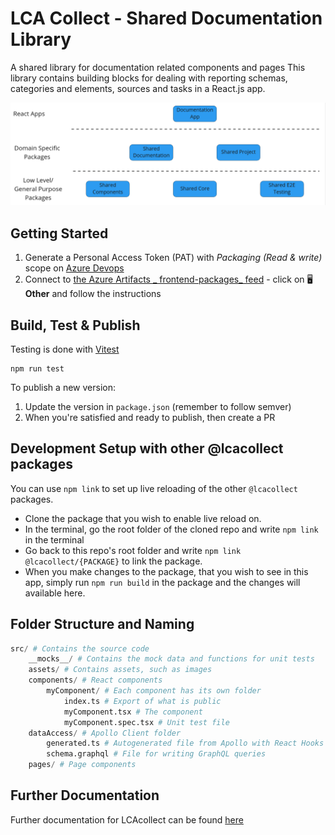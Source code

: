 # LCA Collect - Shared Documentation Library

A shared library for documentation related components and pages
This library contains building blocks for dealing with reporting schemas, categories and elements, sources and tasks in
a React.js app.

![LCA Collect Dependencies](./dependencies.png)

## Getting Started

1. Generate a Personal Access Token (PAT) with _Packaging (Read & write)_ scope
   on [Azure Devops](https://dev.azure.com/arkitema/_usersSettings/tokens)
2. Connect to [the Azure Artifacts _
   frontend-packages_ feed](https://dev.azure.com/arkitema/lca-platform/_artifacts/feed/frontend-packages/connect/npm) -
   click on 🖥**Other** and follow the instructions

## Build, Test & Publish

Testing is done with [Vitest](https://vitest.dev/)

```shell
npm run test
```

To publish a new version:

1. Update the version in `package.json` (remember to follow semver)
2. When you're satisfied and ready to publish, then create a PR

## Development Setup with other @lcacollect packages

You can use `npm link` to set up live reloading of the other `@lcacollect` packages.

- Clone the package that you wish to enable live reload on.
- In the terminal, go the root folder of the cloned repo and write `npm link` in the terminal
- Go back to this repo's root folder and write `npm link @lcacollect/{PACKAGE}` to link the package.
- When you make changes to the package, that you wish to see in this app, simply run `npm run build` in the package and
  the changes will available here.

## Folder Structure and Naming
```python
src/ # Contains the source code
    __mocks__/ # Contains the mock data and functions for unit tests
    assets/ # Contains assets, such as images
    components/ # React components
        myComponent/ # Each component has its own folder
            index.ts # Export of what is public
            myComponent.tsx # The component
            myComponent.spec.tsx # Unit test file
    dataAccess/ # Apollo Client folder
        generated.ts # Autogenerated file from Apollo with React Hooks for data fetching
        schema.graphql # File for writing GraphQL queries
    pages/ # Page components
```

## Further Documentation

Further documentation for LCAcollect can be found [here](https://github.com/lcacollect/.github/blob/main/wiki/README.md)
